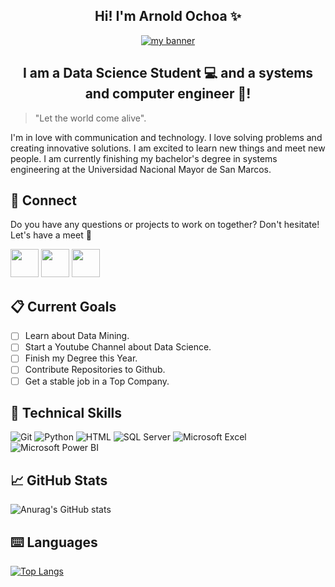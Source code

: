 <h2 align="center"> Hi! I'm Arnold Ochoa ✨ </h2>
<p align="center">
  <a href="https://www.linkedin.com/in/arnold-ochoa/" target="_blank" rel="noreferrer"><img src="https://github.com/user-attachments/assets/23834ae3-22c2-45b9-ab02-65d0d3adab08" alt="my banner"></a>
</p>
<h2 align="center"> I am a Data Science Student 💻 and a systems and computer engineer 🧰! </h2>

> "Let the world come alive".

I'm in love with communication and technology. 
  I love solving problems and creating innovative solutions. I am excited to learn new things and meet new people. I am currently finishing my bachelor's degree in systems engineering at the Universidad Nacional Mayor de San Marcos. 

  ## 📩 Connect
Do you have any questions or projects to work on together? Don't hesitate! Let's have a meet 🤗

<p align="left" >
      <a href="mailto:arnoldochoa2001@gmail.com?Subject=I%20want%20propose%20you%20something" target="_blank" rel="noreferrer"><img src="https://user-images.githubusercontent.com/48330849/172060688-5e1bf6ca-7bb9-43a2-b202-001170434946.png"  width="45"></a>
        <a href="https://www.linkedin.com/in/arnold-ochoa/" target="_blank" rel="noreferrer"><img src="https://user-images.githubusercontent.com/48330849/172059761-c87c0437-c1b5-4e33-8d3e-e00adf4afc57.png"  width="45"></a>
    <a href="https://www.instagram.com/jhearzzz/?hl=es-la" target="_blank" rel="noreferrer"><img src="https://user-images.githubusercontent.com/48330849/172059811-e9699771-f560-4217-b698-d64db9b4fe1c.png"  width="45"></a>
</p>

## 📋 Current Goals
- [ ] Learn about Data Mining.
- [ ] Start a Youtube Channel about Data Science.
- [ ] Finish my Degree this Year. 
- [ ] Contribute Repositories to Github.
- [ ] Get a stable job in a Top Company. 

## 💼 Technical Skills   
![Git](https://img.shields.io/badge/git-%23F05033.svg?style=for-the-badge&logo=git&logoColor=white)
![Python](https://img.shields.io/badge/python-3670A0?style=for-the-badge&logo=python&logoColor=ffdd54)
![HTML](https://img.shields.io/badge/html-E34F26?style=for-the-badge&logo=html5&logoColor=white)
![SQL Server](https://img.shields.io/badge/microsoft%20sql%20server-CC2927?style=for-the-badge&logo=microsoft-sql-server&logoColor=white)
![Microsoft Excel](https://img.shields.io/badge/microsoft%20excel-217346?style=for-the-badge&logo=microsoft-excel&logoColor=white)
![Microsoft Power BI](https://img.shields.io/badge/microsoft%20power%20bi-F2C811?style=for-the-badge&logo=power-bi&logoColor=black)

## 📈 GitHub Stats 
![Anurag's GitHub stats](https://github-readme-stats.vercel.app/api?username=Jheaar&show_icons=true&theme=tokyonight)

## ⌨️ Languages 
[![Top Langs](https://github-readme-stats.vercel.app/api/top-langs/?username=Jheaar&layout=compact&theme=tokyonight)](https://github.com/Lagaress/github-readme-stats)
